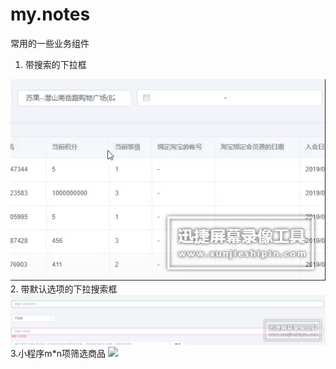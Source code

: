 # my.notes
常用的一些业务组件

1. 带搜索的下拉框
<img src="./static/gif/input-select.gif">
2. 带默认选项的下拉搜索框
<img src="./static/gif/input-select-defailt.gif">
3.小程序m*n项筛选商品
<img src="./static/gif/wx_shop.gif">